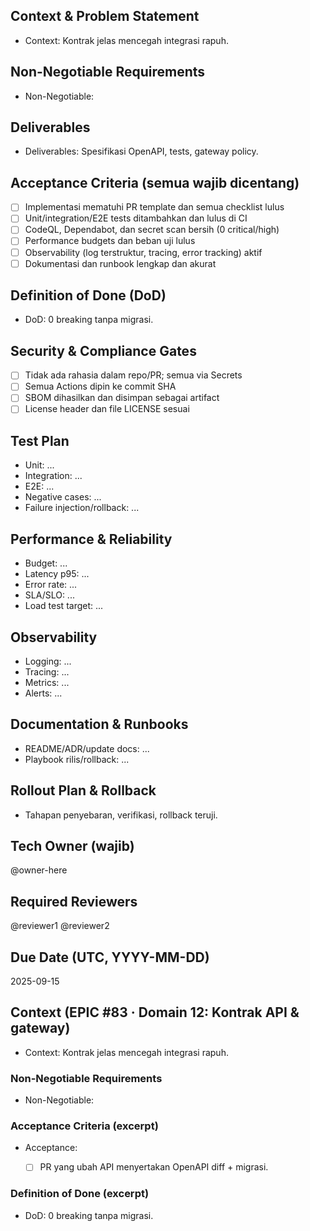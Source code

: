 <!-- AUTO:ENTERPRISE_TEMPLATE_V1 BEGIN -->
<!-- epic:#83 domain:12:Kontrak API & gateway generated:2025-08-23T16:31:45.764Z -->
## Context & Problem Statement
- Context: Kontrak jelas mencegah integrasi rapuh.

## Non-Negotiable Requirements
- Non-Negotiable:

## Deliverables
- Deliverables: Spesifikasi OpenAPI, tests, gateway policy.

## Acceptance Criteria (semua wajib dicentang)
- [ ] Implementasi mematuhi PR template dan semua checklist lulus
- [ ] Unit/integration/E2E tests ditambahkan dan lulus di CI
- [ ] CodeQL, Dependabot, dan secret scan bersih (0 critical/high)
- [ ] Performance budgets dan beban uji lulus
- [ ] Observability (log terstruktur, tracing, error tracking) aktif
- [ ] Dokumentasi dan runbook lengkap dan akurat

## Definition of Done (DoD)
- DoD: 0 breaking tanpa migrasi.

## Security & Compliance Gates
- [ ] Tidak ada rahasia dalam repo/PR; semua via Secrets
- [ ] Semua Actions dipin ke commit SHA
- [ ] SBOM dihasilkan dan disimpan sebagai artifact
- [ ] License header dan file LICENSE sesuai

## Test Plan
- Unit: ...
- Integration: ...
- E2E: ...
- Negative cases: ...
- Failure injection/rollback: ...

## Performance & Reliability
- Budget: ...
- Latency p95: ...
- Error rate: ...
- SLA/SLO: ...
- Load test target: ...

## Observability
- Logging: ...
- Tracing: ...
- Metrics: ...
- Alerts: ...

## Documentation & Runbooks
- README/ADR/update docs: ...
- Playbook rilis/rollback: ...

## Rollout Plan & Rollback
- Tahapan penyebaran, verifikasi, rollback teruji.

## Tech Owner (wajib)
@owner-here

## Required Reviewers
@reviewer1 @reviewer2

## Due Date (UTC, YYYY-MM-DD)
2025-09-15
<!-- AUTO:ENTERPRISE_TEMPLATE_V1 END -->

<!-- AUTO:CONTEXT_V1 BEGIN -->
<!-- parent:#15 epic:#83 generated:2025-08-23T16:22:05.497Z -->
## Context (EPIC #83 · Domain 12: Kontrak API & gateway)

- Context: Kontrak jelas mencegah integrasi rapuh.

### Non-Negotiable Requirements
- Non-Negotiable:

### Acceptance Criteria (excerpt)
- Acceptance:
  
  - [ ] PR yang ubah API menyertakan OpenAPI diff + migrasi.

### Definition of Done (excerpt)
- DoD: 0 breaking tanpa migrasi.

<!-- AUTO:CONTEXT_V1 END -->
